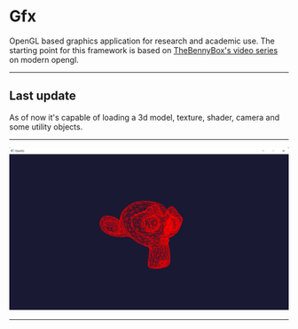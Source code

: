 # Gfx
 OpenGL based graphics application for research and academic use. The starting point for this framework is based on [TheBennyBox's video series](https://youtube.com/playlist?list=PLEETnX-uPtBXT9T-hD0Bj31DSnwio-ywh)  on modern opengl.
 ***
 ## Last update
 As of now it's capable of loading a 3d model, texture, shader, camera and some utility objects.
 ***
![last update](https://raw.githubusercontent.com/doYourCode/Gfx/main/doc/img/update_19_09_2022.png)
***

